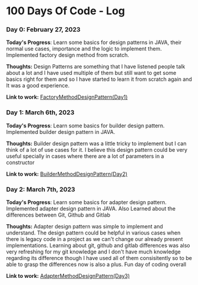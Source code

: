 # 100 Days Of Code - Log

### Day 0: February 27, 2023

**Today's Progress**: Learn some basics for design patterns in JAVA, their normal use cases, importance and the logic to implement them. Implemented factory design method from scratch.

**Thoughts:** Design Patterns are something that I have listened people talk about a lot and I have used multiple of them but still want to get some basics right for them and so I have started to learn it from scratch again and It was a good experience.

**Link to work:** [FactoryMethodDesignPattern(Day1)](https://github.com/mustafaarif109/100-days-of-code-personal/tree/main/FactoryMethodDesignPattern(Day1))


### Day 1: March 6th, 2023

**Today's Progress**: Learn some basics for builder design pattern. Implemented builder design pattern in JAVA.

**Thoughts:** Builder design pattern was a little tricky to implement but I can think of a lot of use cases for it. I believe this design pattern could be very useful specially in cases where there are a lot of parameters in a constructor

**Link to work:** [BuilderMethodDesignPattern(Day2)](https://github.com/mustafaarif109/100-days-of-code-personal/tree/main/BuilderMethodDesignPattern(Day2))

### Day 2: March 7th, 2023

**Today's Progress**: Learn some basics for adapter design pattern. Implemented adapter design pattern in JAVA. Also Learned about the differences between Git, Github and Gitlab

**Thoughts:** Adapter design pattern was simple to implement and understand. The design pattern could be helpful in various cases when there is legacy code in a project as we can't change our already present implementations. Learning about git, github and gitlab differences was also very refreshing for my git knowledge and I don't have much knowledge regarding its difference though I have used all of them consisitently so to be able to grasp the differences now is also a plus. Fun day of coding overall

**Link to work:** [AdapterMethodDesignPattern(Day3)](https://github.com/mustafaarif109/100-days-of-code-personal/tree/main/AdapterMethodDesignPattern(Day3))


